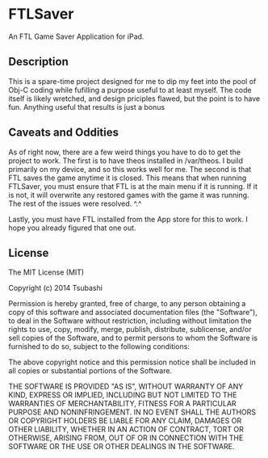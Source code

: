 FTLSaver
========

An FTL Game Saver Application for iPad.

Description
------------
This is a spare-time project designed for me to dip my feet into the pool of Obj-C coding while fufilling a purpose useful to at least myself. The code itself is likely wretched, and design priciples flawed, but the point is to have fun. Anything useful that results is just a bonus

Caveats and Oddities
--------------------
As of right now, there are a few weird things you have to do to get the project to work. The first is to have theos installed in /var/theos. I build primarily on my device, and so this works well for me. The second is that FTL saves the game anytime it is closed. This means that when running FTLSaver, you must ensure that FTL is at the main menu if it is running. If it is not, it will overwrite any restored games with the game it was running. The rest of the issues were resolved. ^.^ 

Lastly, you must have FTL installed from the App store for this to work. I hope you already figured that one out.


License
--------
The MIT License (MIT)

Copyright (c) 2014 Tsubashi

Permission is hereby granted, free of charge, to any person obtaining a copy
of this software and associated documentation files (the "Software"), to deal
in the Software without restriction, including without limitation the rights
to use, copy, modify, merge, publish, distribute, sublicense, and/or sell
copies of the Software, and to permit persons to whom the Software is
furnished to do so, subject to the following conditions:

The above copyright notice and this permission notice shall be included in all
copies or substantial portions of the Software.

THE SOFTWARE IS PROVIDED "AS IS", WITHOUT WARRANTY OF ANY KIND, EXPRESS OR
IMPLIED, INCLUDING BUT NOT LIMITED TO THE WARRANTIES OF MERCHANTABILITY,
FITNESS FOR A PARTICULAR PURPOSE AND NONINFRINGEMENT. IN NO EVENT SHALL THE
AUTHORS OR COPYRIGHT HOLDERS BE LIABLE FOR ANY CLAIM, DAMAGES OR OTHER
LIABILITY, WHETHER IN AN ACTION OF CONTRACT, TORT OR OTHERWISE, ARISING FROM,
OUT OF OR IN CONNECTION WITH THE SOFTWARE OR THE USE OR OTHER DEALINGS IN THE
SOFTWARE.
